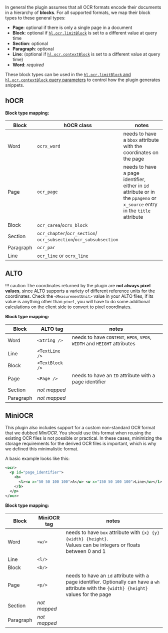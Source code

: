 In general the plugin assumes that all OCR formats encode their documents
in a hierarchy of **blocks**. For all supported formats, we map their
block types to these general types:

- **Page**: optional if there is only a single page in a document
- **Block**: optional if [`hl.ocr.limitBlock`](query.md#available-highlighting-parameters) is set to a different value at
  query time
- **Section**: optional
- **Paragraph**: optional
- **Line**: (optional if [`hl.ocr.contextBlock`](query.md#available-highlighting-parameters) is set to a different value
  at query time)
- **Word**: *required*

These block types can be used in the [`hl.ocr.limitBlock` and `hl.ocr.contextBlock`
query parameters](query.md#available-highlighting-parameters) to control how the plugin generates snippets.

## hOCR

**Block type mapping:**

| Block     | hOCR class                  | notes                            |
| --------- | --------------------------- | -------------------------------- |
| Word      | `ocrx_word`                 | needs to have a `bbox` attribute with the coordinates on the page |
| Page      | `ocr_page`                  | needs to have a page identifier, either in `id` attribute or in the `ppageno` or `x_source` entry in the `title` attribute |
| Block     | `ocr_carea`/`ocrx_block`    |                                  |
| Section   | `ocr_chapter`/`ocr_section`/<br>`ocr_subsection`/`ocr_subsubsection` | |
| Paragraph | `ocr_par`                   |                                  |
| Line      | `ocr_line` or `ocrx_line`   |                                  |

## ALTO

!!! caution
    The coordinates returned by the plugin are **not always pixel values**, since ALTO supports a variety
    of different reference units for the coordinates. Check the `<MeasurementUnit>` value in your ALTO
    files, if its value is anything other than `pixel`, you will have to do some additional calculations
    on the client side to convert to pixel coordinates.

**Block type mapping:**

| Block     | ALTO tag                    | notes                            |
| --------- | --------------------------- | -------------------------------- |
| Word      | `<String />`                | needs to have `CONTENT`, `HPOS`, `VPOS`, `WIDTH` and `HEIGHT` attributes |
| Line      | `<TextLine />`              |                                  |
| Block     | `<TextBlock />`             |                                  |
| Page      | `<Page />`                  | needs to have an `ID` attribute with a page identifier |
| Section   | *not mapped*                |                                  |
| Paragraph | *not mapped*                |                                  |


## MiniOCR

This plugin also includes support for a custom non-standard OCR format that we dubbed *MiniOCR*.
You should use this format when reusing the existing OCR files is not possible or practical. In these cases,
minimizing the storage requirements for the derived OCR files is important, which is why we defined this
minimalistic format.

A basic example looks like this:

```xml
<ocr>
  <p id="page_identifier">
    <b>
      <l><w x="50 50 100 100">A</w> <w x="150 50 100 100">Line</w></l>
    </b>
  </p>
</ocr>
```

**Block type mapping:**

| Block     | MiniOCR tag  | notes                            |
| --------- | ------------ | -------------------------------- |
| Word      | `<w/>`       | needs to have `box` attribute with `{x} {y} {width} {height}`. <br>Values can be integers or floats between 0 and 1 |
| Line      | `<l/>`       |                                  |
| Block     | `<b/>`       |                                  |
| Page      | `<p/>`       | needs to have an `id` attribute with a page identifier. Optionally can have a `wh` attribute with the `{width} {height}` values for the page |
| Section   | *not mapped* |                                  |
| Paragraph | *not mapped* |                                  |

